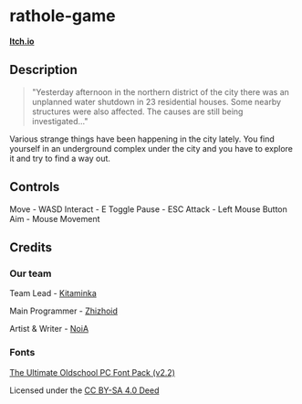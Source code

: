 # rathole-game
**[Itch.io](https://mad-rat-team.itch.io/rathole)**
## Description
> "Yesterday afternoon in the northern district of the city there was an unplanned water shutdown in 23 residential houses. Some nearby structures were also affected. The causes are still being investigated..."

Various strange things have been happening in the city lately. You find yourself in an underground complex under the city and you have to explore it and try to find a way out.
## Controls
Move - WASD
Interact - E
Toggle Pause - ESC
Attack - Left Mouse Button
Aim - Mouse Movement
## Credits
### Our team
Team Lead - [Kitaminka](https://github.com/kitaminka)

Main Programmer - [Zhizhoid](https://github.com/Zhizhoid)

Artist & Writer - [NoiA](https://www.instagram.com/al.noia)
### Fonts
[The Ultimate Oldschool PC Font Pack (v2.2)](https://int10h.org/oldschool-pc-fonts/)

Licensed under the [CC BY-SA 4.0 Deed](https://creativecommons.org/licenses/by-sa/4.0/) 
